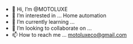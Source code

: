 - 👋 Hi, I’m @MOTOLUXE
- 👀 I’m interested in ...
Home automation
- 🌱 I’m currently learning ...
- 💞️ I’m looking to collaborate on ...
- 📫 How to reach me ...
motoluxeco@gmail.com
<!---
MOTOLUXE/MOTOLUXE is a ✨ special ✨ repository because its `README.md` (this file) appears on your GitHub profile.
You can click the Preview link to take a look at your changes.
--->
